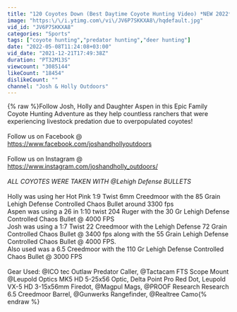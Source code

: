 ```yaml
---
title: "120 Coyotes Down (Best Daytime Coyote Hunting Video) *NEW 2022*"
image: "https:\/\/i.ytimg.com\/vi\/JV6P7SKKXA8\/hqdefault.jpg"
vid_id: "JV6P7SKKXA8"
categories: "Sports"
tags: ["coyote hunting","predator hunting","deer hunting"]
date: "2022-05-08T11:24:08+03:00"
vid_date: "2021-12-21T17:49:38Z"
duration: "PT32M13S"
viewcount: "3085144"
likeCount: "18454"
dislikeCount: ""
channel: "Josh & Holly Outdoors"
---
```

{% raw %}Follow Josh, Holly and Daughter Aspen in this Epic Family Coyote Hunting Adventure as they help countless ranchers that were experiencing livestock predation due to overpopulated coyotes!<br /><br />Follow us on Facebook @<br /> <a rel="nofollow" target="blank" href="https://www.facebook.com/joshandhollyoutdoors">https://www.facebook.com/joshandhollyoutdoors</a><br /><br />Follow us on Instagram @<br /><a rel="nofollow" target="blank" href="https://www.instagram.com/joshandholly_outdoors/">https://www.instagram.com/joshandholly_outdoors/</a><br /><br />*ALL COYOTES WERE TAKEN WITH @Lehigh Defense  BULLETS*<br /><br />Holly was using her Hot Pink 1:9 Twist 6mm Creedmoor with the 85 Grain Lehigh Defense Controlled Chaos Bullet around 3300 fps <br />Aspen was using a 26 in 1:10 twist 204 Ruger with the 30 Gr Lehigh Defense Controlled Chaos Bullet @ 4000 FPS<br />Josh was using a 1:7 Twist 22 Creedmoor with the Lehigh Defense 72 Grain Controlled Chaos Bullet @ 3400 fps along with the 55 Grain Lehigh Defense Controlled Chaos Bullet @ 4000 FPS. <br />Also used was a 6.5 Creedmoor with the 110 Gr Lehigh Defense Controlled Chaos Bullet @ 3000 FPS<br /><br />Gear Used: @ICO tec   Outlaw Predator Caller, @Tactacam FTS Scope Mount @Leupold Optics   MK5 HD 5-25x56 Optic, Delta Point Pro Red Dot, Leupold VX-5 HD 3-15x56mm Firedot,  @Magpul   Mags,  @PROOF Research  Research  6.5 Creedmoor Barrel,  @Gunwerks Rangefinder,  @Realtree Camo{% endraw %}
